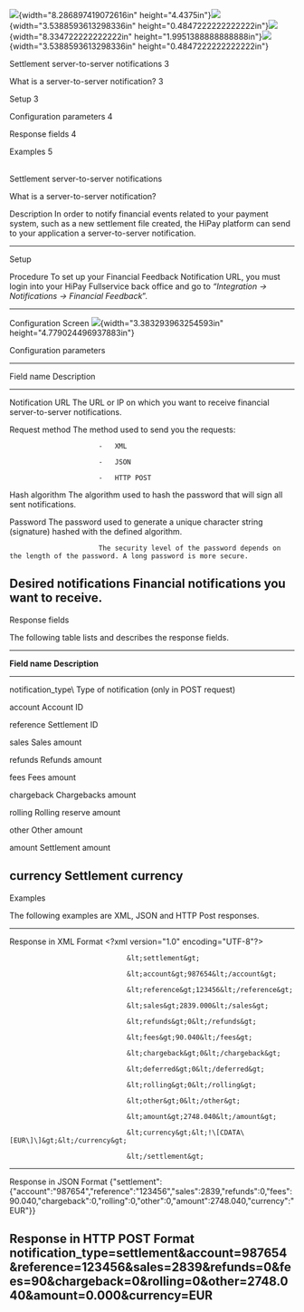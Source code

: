 ![](images/media/image1.jpg){width="8.286897419072616in"
height="4.4375in"}![](images/media/image2.png){width="3.5388593613298336in"
height="0.4847222222222222in"}![](images/media/image3.png){width="8.334722222222222in"
height="1.9951388888888888in"}![](images/media/image2.png){width="3.5388593613298336in"
height="0.4847222222222222in"}

Settlement server-to-server notifications 3

What is a server-to-server notification? 3

Setup 3

Configuration parameters 4

Response fields 4

Examples 5

<span id="_Toc453598093" class="anchor"></span>\
<span id="_Toc453601293" class="anchor"><span id="_Toc453696830"
class="anchor"></span></span>Settlement server-to-server notifications

<span id="_Toc243383271" class="anchor"><span id="_Toc453601294"
class="anchor"></span></span>

<span id="_Toc453696831" class="anchor"></span>What is a
server-to-server notification?

  Description   In order to notify financial events related to your payment system, such as a new settlement file created, the HiPay platform can send to your application a server-to-server notification.
  ------------- ---------------------------------------------------------------------------------------------------------------------------------------------------------------------------------------------

<span id="_Toc243383272" class="anchor"><span id="_Toc453601295"
class="anchor"><span id="_Toc453696832"
class="anchor"></span></span></span>Setup

  Procedure              To set up your Financial Feedback Notification URL, you must login into your HiPay Fullservice back office and go to *“Integration -&gt; Notifications -&gt; Financial Feedback*”.
  ---------------------- ------------------------------------------------------------------------------------------------------------------------------------------------------------------------------------
  Configuration Screen   ![](images/media/image4.jpg){width="3.383293963254593in" height="4.779024496937883in"}

<span id="_Toc243383273" class="anchor"><span id="_Toc453601296"
class="anchor"></span></span>

<span id="_Toc453696833" class="anchor"></span>Configuration parameters

  -----------------------------------------------------------------------------------------------------------------------------------
  Field name              Description
  ----------------------- -----------------------------------------------------------------------------------------------------------
  Notification URL        The URL or IP on which you want to receive financial server-to-server notifications.

  Request method          The method used to send you the requests:
                          
                          -   XML
                          
                          -   JSON
                          
                          -   HTTP POST
                          
                          

  Hash algorithm          The algorithm used to hash the password that will sign all sent notifications.

  Password                The password used to generate a unique character string (signature) hashed with the defined algorithm.
                          
                          The security level of the password depends on the length of the password. A long password is more secure.

  Desired notifications   Financial notifications you want to receive.
  -----------------------------------------------------------------------------------------------------------------------------------

<span id="_Toc243383274" class="anchor"><span id="_Toc453601297"
class="anchor"></span></span>

<span id="_Toc453696834" class="anchor"></span>Response fields

The following table lists and describes the response fields.

  -------------------------------------------------
  **Field name**           **Description**
  ------------------------ ------------------------
  notification\_type\      Type of notification
  (only in POST request)   

  account                  Account ID

  reference                Settlement ID

  sales                    Sales amount

  refunds                  Refunds amount

  fees                     Fees amount

  chargeback               Chargebacks amount

  rolling                  Rolling reserve amount

  other                    Other amount

  amount                   Settlement amount

  currency                 Settlement currency
  -------------------------------------------------

<span id="_Toc453601298" class="anchor"><span id="_Toc453696835"
class="anchor"></span></span>Examples

The following examples are XML, JSON and HTTP Post responses.

  --------------------------------------------------------------------------------------------------------------------------------------------------------------------------------------------------------
  Response in XML Format         &lt;?xml version="1.0" encoding="UTF-8"?&gt;
                                 
                                 &lt;settlement&gt;
                                 
                                 &lt;account&gt;987654&lt;/account&gt;
                                 
                                 &lt;reference&gt;123456&lt;/reference&gt;
                                 
                                 &lt;sales&gt;2839.000&lt;/sales&gt;
                                 
                                 &lt;refunds&gt;0&lt;/refunds&gt;
                                 
                                 &lt;fees&gt;90.040&lt;/fees&gt;
                                 
                                 &lt;chargeback&gt;0&lt;/chargeback&gt;
                                 
                                 &lt;deferred&gt;0&lt;/deferred&gt;
                                 
                                 &lt;rolling&gt;0&lt;/rolling&gt;
                                 
                                 &lt;other&gt;0&lt;/other&gt;
                                 
                                 &lt;amount&gt;2748.040&lt;/amount&gt;
                                 
                                 &lt;currency&gt;&lt;!\[CDATA\[EUR\]\]&gt;&lt;/currency&gt;
                                 
                                 &lt;/settlement&gt;
  ------------------------------ -------------------------------------------------------------------------------------------------------------------------------------------------------------------------
  Response in JSON Format        {"settlement":{"account":"987654","reference":"123456","sales":2839,"refunds":0,"fees":90.040,"chargeback":0,"rolling":0,"other":0,"amount":2748.040,"currency":"EUR"}}

  Response in HTTP POST Format   notification\_type=settlement&account=987654&reference=123456&sales=2839&refunds=0&fees=90&chargeback=0&rolling=0&other=2748.040&amount=0.000&currency=EUR
  --------------------------------------------------------------------------------------------------------------------------------------------------------------------------------------------------------


